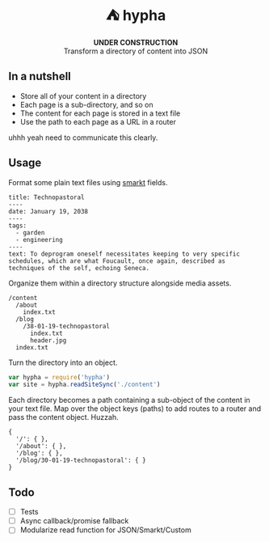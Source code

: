 <h1 align="center">⛺️ hypha</h1>

<div align="center"><b>UNDER CONSTRUCTION</b></div>

<div align="center">Transform a directory of content into JSON</div>

## In a nutshell

- Store all of your content in a directory
- Each page is a sub-directory, and so on
- The content for each page is stored in a text file
- Use the path to each page as a URL in a router

uhhh yeah need to communicate this clearly.

## Usage

Format some plain text files using [smarkt](#hi) fields.

```
title: Technopastoral
----
date: January 19, 2038
----
tags:
  - garden
  - engineering
----
text: To deprogram oneself necessitates keeping to very specific schedules, which are what Foucault, once again, described as techniques of the self, echoing Seneca. 
```

Organize them within a directory structure alongside media assets.

```
/content
  /about
    index.txt
  /blog
    /38-01-19-technopastoral
      index.txt
      header.jpg
  index.txt
```

Turn the directory into an object.

```js
var hypha = require('hypha')
var site = hypha.readSiteSync('./content')
```

Each directory becomes a path containing a sub-object of the content in your text file. Map over the object keys (paths) to add routes to a router and pass the content object. Huzzah.

```
{
  '/': { },
  '/about': { },
  '/blog': { },
  '/blog/30-01-19-technopastoral': { }
}
```

## Todo

- [ ] Tests
- [ ] Async callback/promise fallback
- [ ] Modularize read function for JSON/Smarkt/Custom
